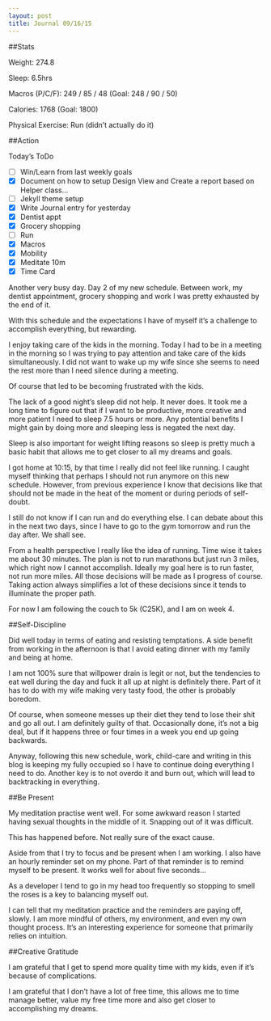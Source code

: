 ```yaml
---
layout: post
title: Journal 09/16/15
---
```


##Stats

Weight: 274.8

Sleep: 6.5hrs

Macros (P/C/F): 249 / 85 / 48 (Goal: 248 / 90 / 50)

Calories: 1768 (Goal: 1800)

Physical Exercise: Run (didn’t actually do it)

##Action

Today’s ToDo

- [ ] Win/Learn from last weekly goals
- [x] Document on how to setup Design View and Create a report based on Helper class...
- [ ] Jekyll theme setup
- [x] Write Journal entry for yesterday
- [x] Dentist appt
- [x] Grocery shopping
- [ ] Run
- [x] Macros
- [x] Mobility
- [x] Meditate 10m
- [x] Time Card

Another very busy day. Day 2 of my new schedule. Between work, my dentist appointment, grocery shopping and work I was pretty exhausted by the end of it.


With this schedule and the expectations I have of myself it’s a challenge to accomplish everything, but rewarding.


I enjoy taking care of the kids in the morning. Today I had to be in a meeting in the morning so I was trying to pay attention and take care of the kids simultaneously. I did not want to wake up my wife since she seems to need the rest more than I need silence during a meeting.


Of course that led to be becoming frustrated with the kids.


The lack of a good night’s sleep did not help. It never does. It took me a long time to figure out that if I want to be productive, more creative and more patient I need to sleep 7.5 hours or more. Any potential benefits I might gain by doing more and sleeping less is negated the next day.


Sleep is also important for weight lifting reasons so sleep is pretty much a basic habit that allows me to get closer to all my dreams and goals.


I got home at 10:15, by that time I really did not feel like running. I caught myself thinking that perhaps I should not run anymore on this new schedule. However, from previous experience I know that decisions like that should not be made in the heat of the moment or during periods of self-doubt.


I still do not know if I can run and do everything else. I can debate about this in the next two days, since I have to go to the gym tomorrow and run the day after. We shall see.


From a health perspective I really like the idea of running. Time wise it takes me about 30 minutes. The plan is not to run marathons but just run 3 miles, which right now I cannot accomplish. Ideally my goal here is to run faster, not run more miles. All those decisions will be made as I progress of course. Taking action always simplifies a lot of these decisions since it tends to illuminate the proper path.


For now I am following the couch to 5k (C25K), and I am on week 4.


##Self-Discipline


Did well today in terms of eating and resisting temptations. A side benefit from working in the afternoon is that I avoid eating dinner with my family and being at home. 


I am not 100% sure that willpower drain is legit or not, but the tendencies to eat well during the day and fuck it all up at night is definitely there. Part of it has to do with my wife making very tasty food, the other is probably boredom.


Of course, when someone messes up their diet they tend to lose their shit and go all out. I am definitely guilty of that. Occasionally done, it’s not a big deal, but if it happens three or four times in a week you end up going backwards.


Anyway, following this new schedule, work, child-care and writing in this blog is keeping my fully occupied so I have to continue doing everything I need to do. Another key is to not overdo it and burn out, which will lead to backtracking in everything.


##Be Present


My meditation practise went well. For some awkward reason I started having sexual thoughts in the middle of it. Snapping out of it was difficult.

This has happened before. Not really sure of the exact cause.


Aside from that I try to focus and be present when I am working. I also have an hourly reminder set on my phone. Part of that reminder is to remind myself to be present. It works well for about five seconds...

As a developer I tend to go in my head too frequently so stopping to smell the roses is a key to balancing myself out.

I can tell that my meditation practice and the reminders are paying off, slowly. I am more mindful of others, my environment, and even my own thought process. It’s an interesting experience for someone that primarily relies on intuition.

##Creative Gratitude


I am grateful that I get to spend more quality time with my kids, even if it’s because of complications.

I am grateful that I don’t have a lot of free time, this allows me to time manage better, value my free time more and also get closer to accomplishing my dreams.
